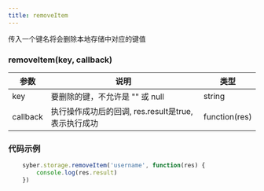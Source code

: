 ```yaml
---
title: removeItem
---
```


传入一个键名将会删除本地存储中对应的键值

### removeItem(key, callback)

| 参数 | 说明 | 类型 |
| -- | -- | -- |
| key | 要删除的键，不允许是 "" 或 null | string
| callback | 执行操作成功后的回调, res.result是true, 表示执行成功 | function(res) |


### 代码示例
``` javascript
    syber.storage.removeItem('username', function(res) {
        console.log(res.result)
    })
```